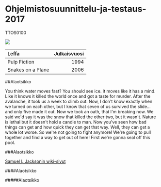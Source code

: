 # Ohjelmistosuunnittelu-ja-testaus-2017
TTOS0100

![](https://images-na.ssl-images-amazon.com/images/M/MV5BMTQ1NTQwMTYxNl5BMl5BanBnXkFtZTYwMjA1MzY1._V1_UX214_CR0,0,214,317_AL_.jpg)

| Leffa | Julkaisvuosi |
|:------|-------------:|
| Pulp Fiction | 1994 |
| Snakes on a Plane | 2006|
 

##Alaotsikko

You think water moves fast? You should see ice. It moves like it has a mind. Like it knows it killed the world once and got a taste for murder. After the avalanche, it took us a week to climb out. Now, I don't know exactly when we turned on each other, but I know that seven of us survived the slide... and only five made it out. Now we took an oath, that I'm breaking now. We said we'd say it was the snow that killed the other two, but it wasn't. Nature is lethal but it doesn't hold a candle to man. Now you've seen how bad things can get and how quick they can get that way. Well, they can get a whole lot worse. So we're not going to fight anymore! We're going to pull together and find a way to get out of here! First we're gonna seal off this pool.

###Alaotsikko

[Samuel L Jacksonin wiki-sivut](https://fi.wikipedia.org/wiki/Samuel_L._Jackson)

####Alaotsikko

#####Alaotsikko
